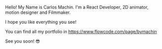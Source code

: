 Hello! My Name is Carlos Machin. I'm a React Developer, 2D animator, motion designer and Filmmaker.

I hope you like everything you see!

You can find all my portfolio in https://www.flowcode.com/page/bymachin

See you soon! 😎
